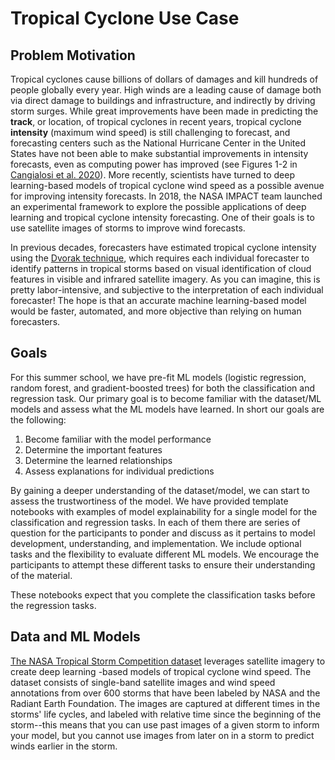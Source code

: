 # Tropical Cyclone Use Case

## Problem Motivation

Tropical cyclones cause billions of dollars of damages and kill hundreds of people globally every year.  High winds are a leading cause of damage both via direct damage to buildings and infrastructure, and indirectly by driving storm surges.  While great improvements have been made in predicting the <b>track</b>, or location, of tropical cyclones in recent years, tropical cyclone <b>intensity</b> (maximum wind speed) is still challenging to forecast, and forecasting centers such as the National Hurricane Center in the United States have not been able to make substantial improvements in intensity forecasts, even as computing power has improved (see Figures 1-2 in [Cangialosi et al. 2020](https://www.nhc.noaa.gov/pdf/Cangialosi_et_al_2020.pdf)).  More recently, scientists have turned to deep learning-based models of tropical cyclone wind speed as a possible avenue for improving intensity forecasts.  In 2018, the NASA IMPACT team launched an experimental framework to explore the possible applications of deep learning and tropical cyclone intensity forecasting.  One of their goals is to use satellite images of storms to improve wind forecasts.  

In previous decades, forecasters have estimated tropical cyclone intensity using the [Dvorak technique](https://en.wikipedia.org/wiki/Dvorak_technique), which requires each individual forecaster to identify patterns in tropical storms based on visual identification of cloud features in visible and infrared satellite imagery.  As you can imagine, this is pretty labor-intensive, and subjective to the interpretation of each individual forecaster! The hope is that an accurate machine learning-based model would be faster, automated, and more objective than relying on human forecasters.   

## Goals
For this summer school, we have pre-fit ML models (logistic regression, random forest, and gradient-boosted trees) for both the classification and regression task. Our primary goal is to become familiar with the dataset/ML models and assess what the ML models have learned. In short our goals are the following:
1. Become familiar with the model performance 
2. Determine the important features 
3. Determine the learned relationships 
4. Assess explanations for individual predictions

By gaining a deeper understanding of the dataset/model, we can start to assess the trustwortiness of the model. We have provided template notebooks with examples of model explainability for a single model for the classification and regression tasks. In each of them there are series of question for the participants to ponder and discuss as it pertains to model development, understanding, and implementation. We include optional tasks and the flexibility to evaluate different ML models. We encourage the participants to attempt these different tasks to ensure their understanding of the material. 

These notebooks expect that you complete the classification tasks before the regression tasks.

## Data and ML Models 

[The NASA Tropical Storm Competition dataset](https://mlhub.earth/data/nasa_tropical_storm_competition) leverages satellite imagery to create deep learning -based models of tropical cyclone wind speed.  The dataset consists of single-band satellite images and wind speed annotations from over 600 storms that have been labeled by NASA and the Radiant Earth Foundation.  The images are captured at different times in the storms' life cycles, and labeled with relative time since the beginning of the storm--this means that you can use past images of a given storm to inform your model, but you cannot use images from later on in a storm to predict winds earlier in the storm.  
